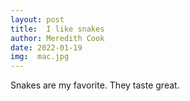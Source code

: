 ```yaml
---
layout: post
title:  I like snakes
author: Meredith Cook
date: 2022-01-19
img:  mac.jpg
---
```


Snakes are my favorite. They taste great.